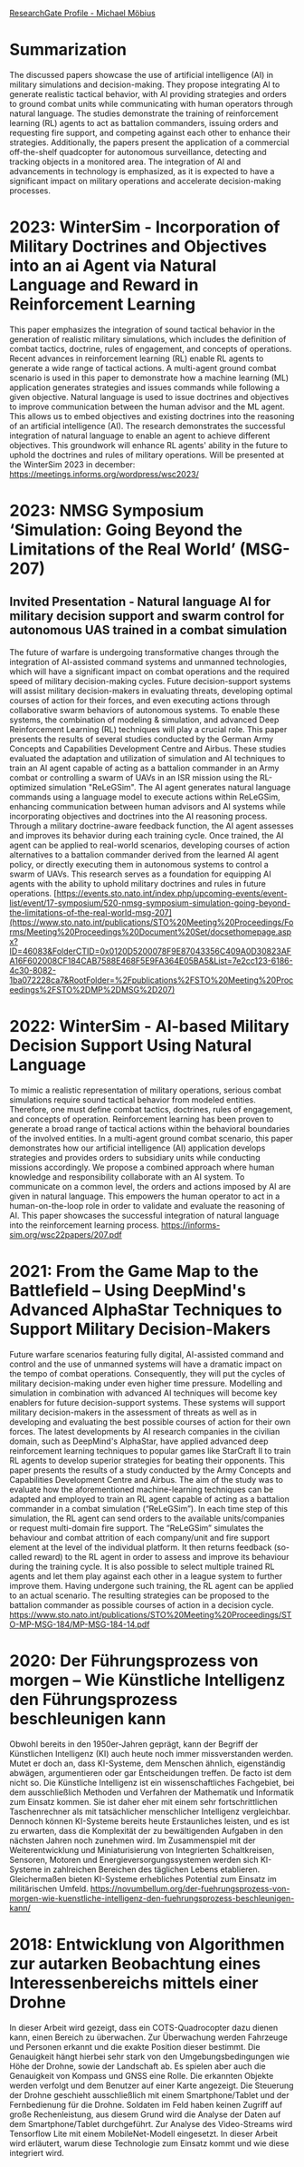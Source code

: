 [ResearchGate Profile - Michael Möbius](https://www.researchgate.net/profile/Michael-Moebius-3)
# Summarization
The discussed papers showcase the use of artificial intelligence (AI) in military simulations and decision-making. They propose integrating AI to generate realistic tactical behavior, with AI providing strategies and orders to ground combat units while communicating with human operators through natural language. The studies demonstrate the training of reinforcement learning (RL) agents to act as battalion commanders, issuing orders and requesting fire support, and competing against each other to enhance their strategies. Additionally, the papers present the application of a commercial off-the-shelf quadcopter for autonomous surveillance, detecting and tracking objects in a monitored area. The integration of AI and advancements in technology is emphasized, as it is expected to have a significant impact on military operations and accelerate decision-making processes.

# 2023: WinterSim - Incorporation of Military Doctrines and Objectives into an ai Agent via Natural Language and Reward in Reinforcement Learning
This paper emphasizes the integration of sound tactical behavior in the generation of realistic military simulations, which includes the definition of combat tactics, doctrine, rules of engagement, and concepts of operations. Recent advances in reinforcement learning (RL) enable RL agents to generate a wide range of tactical actions. A multi-agent ground combat scenario is used in this paper to demonstrate how a machine learning (ML) application generates strategies and issues commands while following a given objective. Natural language is used to issue doctrines and objectives to improve communication between the human advisor and the ML agent. This allows us to embed objectives and existing doctrines into the reasoning of an artificial intelligence (AI). The research demonstrates the successful integration of natural language to enable an agent to achieve different objectives. This groundwork will enhance RL agents' ability in the future to uphold the doctrines and rules of military operations.
Will be presented at the WinterSim 2023 in december: https://meetings.informs.org/wordpress/wsc2023/

# 2023: NMSG Symposium ‘Simulation: Going Beyond the Limitations of the Real World’ (MSG-207)
## Invited Presentation - Natural language AI for military decision support and swarm  control for autonomous UAS trained in a combat simulation
The future of warfare is undergoing transformative changes through the integration of AI-assisted command systems and unmanned technologies, which will have a significant impact on combat operations and the required speed of military decision-making cycles. Future decision-support systems will assist military decision-makers in evaluating threats, developing optimal courses of action for their forces, and even executing actions through collaborative swarm behaviors of autonomous systems. To enable these systems, the combination of modeling & simulation, and advanced Deep Reinforcement Learning (RL) techniques will play a crucial role.
This paper presents the results of several studies conducted by the German Army Concepts and Capabilities Development Centre and Airbus. These studies evaluated the adaptation and utilization of simulation and AI techniques to train an AI agent capable of acting as a battalion commander in an Army combat or controlling a swarm of UAVs in an ISR mission using the RL-optimized simulation "ReLeGSim". The AI agent generates natural language commands using a language model to execute actions within ReLeGSim, enhancing communication between human advisors and AI systems while incorporating objectives and doctrines into the AI reasoning process. Through a military doctrine-aware feedback function, the AI agent assesses and improves its behavior during each training cycle.
Once trained, the AI agent can be applied to real-world scenarios, developing courses of action alternatives to a battalion commander derived from the learned AI agent policy, or directly executing them in autonomous systems to control a swarm of UAVs. This research serves as a foundation for equipping AI agents with the ability to uphold military doctrines and rules in future operations.
[https://events.sto.nato.int/index.php/upcoming-events/event-list/event/17-symposium/520-nmsg-symposium-simulation-going-beyond-the-limitations-of-the-real-world-msg-207](https://www.sto.nato.int/publications/STO%20Meeting%20Proceedings/Forms/Meeting%20Proceedings%20Document%20Set/docsethomepage.aspx?ID=46083&FolderCTID=0x0120D5200078F9E87043356C409A0D30823AFA16F602008CF184CAB7588E468F5E9FA364E05BA5&List=7e2cc123-6186-4c30-8082-1ba072228ca7&RootFolder=%2Fpublications%2FSTO%20Meeting%20Proceedings%2FSTO%2DMP%2DMSG%2D207)

# 2022: WinterSim - AI-based Military Decision Support Using Natural Language
To mimic a realistic representation of military operations, serious combat simulations require sound tactical behavior from modeled entities. Therefore, one must define combat tactics, doctrines, rules of engagement, and concepts of operation. Reinforcement learning has been proven to generate a broad range of tactical actions within the behavioral boundaries of the involved entities. In a multi-agent ground combat scenario, this paper demonstrates how our artificial intelligence (AI) application develops strategies and provides orders to subsidiary units while conducting missions accordingly. We propose a combined approach where human knowledge and responsibility collaborate with an AI system. To communicate on a common level, the orders and actions imposed by AI are given in natural language. This empowers the human operator to act in a human-on-the-loop role in order to validate and evaluate the reasoning of AI. This paper showcases the successful integration of natural language into the reinforcement learning process.
https://informs-sim.org/wsc22papers/207.pdf

# 2021: From the Game Map to the Battlefield – Using DeepMind's Advanced AlphaStar Techniques to Support Military Decision-Makers
Future warfare scenarios featuring fully digital, AI-assisted command and control and the use of unmanned systems will have a dramatic impact on the tempo of combat operations. Consequently, they will put the cycles of military decision-making under even higher time pressure. Modelling and simulation in combination with advanced AI techniques will become key enablers for future decision-support systems. These systems will support military decision-makers in the assessment of threats as well as in developing and evaluating the best possible courses of action for their own forces. The latest developments by AI research companies in the civilian domain, such as DeepMind's AlphaStar, have applied advanced deep reinforcement learning techniques to popular games like StarCraft II to train RL agents to develop superior strategies for beating their opponents.
This paper presents the results of a study conducted by the Army Concepts and Capabilities Development Centre and Airbus. The aim of the study was to evaluate how the aforementioned machine-learning techniques can be adapted and employed to train an RL agent capable of acting as a battalion commander in a combat simulation (“ReLeGSim”). In each time step of this simulation, the RL agent can send orders to the available units/companies or request multi-domain fire support. The “ReLeGSim” simulates the behaviour and combat attrition of each company/unit and fire support element at the level of the individual platform. It then returns feedback (so-called reward) to the RL agent in order to assess and improve its behaviour during the training cycle. It is also possible to select multiple trained RL agents and let them play against each other in a league system to further improve them.
Having undergone such training, the RL agent can be applied to an actual scenario. The resulting strategies can be proposed to the battalion commander as possible courses of action in a decision cycle.
https://www.sto.nato.int/publications/STO%20Meeting%20Proceedings/STO-MP-MSG-184/MP-MSG-184-14.pdf

# 2020: Der Führungsprozess von morgen – Wie Künstliche Intelligenz den Führungsprozess beschleunigen kann
Obwohl bereits in den 1950er-Jahren geprägt, kann der Begriff der Künstlichen Intelligenz (KI) auch heute noch immer missverstanden werden. Mutet er doch an, dass KI-Systeme, dem Menschen ähnlich, eigenständig abwägen, argumentieren oder gar Entscheidungen treffen. De facto ist dem nicht so. Die Künstliche Intelligenz ist ein wissenschaftliches Fachgebiet, bei dem ausschließlich Methoden und Verfahren der Mathematik und Informatik zum Einsatz kommen. Sie ist daher eher mit einem sehr fortschrittlichen Taschenrechner als mit tatsächlicher menschlicher Intelligenz vergleichbar.
Dennoch können KI-Systeme bereits heute Erstaunliches leisten, und es ist zu erwarten, dass die Komplexität der zu bewältigenden Aufgaben in den nächsten Jahren noch zunehmen wird. Im Zusammenspiel mit der Weiterentwicklung und Miniaturisierung von Integrierten Schaltkreisen, Sensoren, Motoren und Energieversorgungssystemen werden sich KI-Systeme in zahlreichen Bereichen des täglichen Lebens etablieren. Gleichermaßen bieten KI-Systeme erhebliches Potential zum Einsatz im militärischen Umfeld.
https://novumbellum.org/der-fuehrungsprozess-von-morgen-wie-kuenstliche-intelligenz-den-fuehrungsprozess-beschleunigen-kann/

# 2018: Entwicklung von Algorithmen zur autarken Beobachtung eines Interessenbereichs mittels einer Drohne
In dieser Arbeit wird gezeigt, dass ein COTS-Quadrocopter dazu dienen kann, einen Bereich zu überwachen. Zur Überwachung werden Fahrzeuge und Personen erkannt und die exakte Position dieser bestimmt. Die Genauigkeit hängt hierbei sehr stark von den Umgebungsbedingungen wie Höhe der Drohne, sowie der Landschaft ab. Es spielen aber auch die Genauigkeit von Kompass und GNSS eine Rolle. Die erkannten Objekte werden verfolgt und dem Benutzer auf einer Karte angezeigt. Die Steuerung der Drohne geschieht ausschließlich mit einem Smartphone/Tablet und der Fernbedienung für die Drohne. Soldaten im Feld haben keinen Zugriff auf große Rechenleistung, aus diesem Grund wird die Analyse der Daten auf dem Smartphone/Tablet durchgeführt.
Zur Analyse des Video-Streams wird Tensorflow Lite mit einem MobileNet-Modell eingesetzt. In dieser Arbeit wird erläutert, warum diese Technologie zum Einsatz kommt und wie diese integriert wird.
